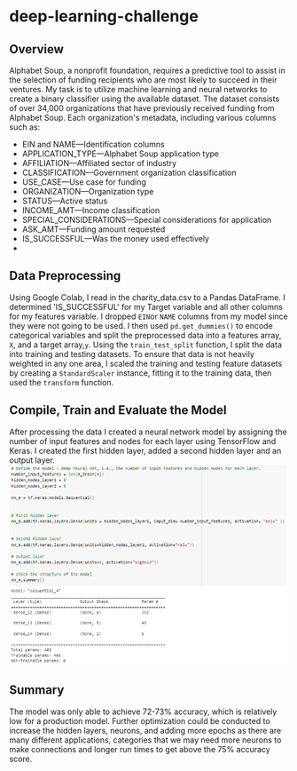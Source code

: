 # deep-learning-challenge
## Overview
Alphabet Soup, a nonprofit foundation, requires a predictive tool to assist in the selection of funding recipients who are most likely to succeed in their ventures. My task is to utilize machine learning and neural networks to create a binary classifier using the available dataset. The dataset consists of over 34,000 organizations that have previously received funding from Alphabet Soup. Each organization's metadata, including various columns such as: 
- EIN and NAME—Identification columns
- APPLICATION_TYPE—Alphabet Soup application type
- AFFILIATION—Affiliated sector of industry
- CLASSIFICATION—Government organization classification
- USE_CASE—Use case for funding
- ORGANIZATION—Organization type
- STATUS—Active status
- INCOME_AMT—Income classification
- SPECIAL_CONSIDERATIONS—Special considerations for application
- ASK_AMT—Funding amount requested
- IS_SUCCESSFUL—Was the money used effectively
- 
## Data Preprocessing
Using Google Colab, I read in the charity_data.csv to a Pandas DataFrame. I determined  'IS_SUCCESSFUL' for my Target variable and all other columns for my features variable. I dropped `EIN`or `NAME` columns from  my model since they were not going to be used. I then used `pd.get_dummies()` to encode categorical variables and split the preprocessed data into a features array, `X`, and a target array,`y`. Using the `train_test_split` function, I split the data into training and testing datasets. To ensure that data is not heavily weighted in any one area, I scaled the training and testing feature datasets by creating a `StandardScaler` instance, fitting it to the training data, then used the `transform` function.
  
## Compile, Train and Evaluate the Model
After processing the data I created a neural network model by assigning the number of input features and nodes for each layer using TensorFlow and Keras. I created the first hidden layer, added a second hidden layer and an output layer.
<img width="500" src="https://github.com/nancygmz/deep-learning-challenge/blob/main/images/Screenshot%202023-06-07%20193430.png">

## Summary
The model was only able to achieve 72-73% accuracy, which is relatively low for a production model. Further optimization could be conducted to increase the hidden layers, neurons, and adding more epochs as there are many different applications, categories that we may need more neurons to make connections and longer run times to get above the 75% accuracy score.

